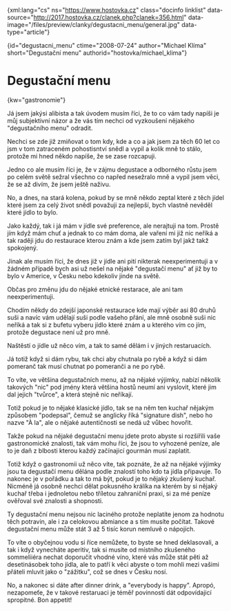 
{xml:lang="cs" ns="https://www.hostovka.cz" class="docinfo linklist" data-source="http://2017.hostovka.cz/clanek.php?clanek=356.html" data-image="/files/preview/clanky/degustacni_menu/general.jpg" data-type="article"}

{id="degustacni\_menu" ctime="2008-07-24" author="Michael Klíma" short="Degustační menu" authorid="hostovka/michael\_klima"}

# Degustační menu

<!-- generated attribute kw by user_udpatekw.sh on 2019-03-13, do not edit -->

{kw="gastronomie"}

Já jsem jakýsi alibista a tak úvodem musím říci, že to co vám tady napíši je můj subjektivní názor a že vás tím nechci od vyzkoušení nějakého "degustačního menu" odradit.

Nechci se zde již zmiňovat o tom kdy, kde a co a jak jsem za těch 60 let co jsm v tom zatraceném pohostisntví snědl a vypil a kolik mně to stálo, protože mi hned někdo napíše, že se zase rozcapuji.

Jedno co ale musím říci je, že v zájmu degustace a odborného růstu jsem po celém světě sežral všechno co napřed nesežralo mně a vypil jsem věci, že se až divím, že jsem ještě naživu.

No, a dnes, na stará kolena, pokud by se mně někdo zeptal které z těch jídel které jsem za celý život snědl považuji za nejlepší, bych vlastně nevěděl které jídlo to bylo.

Jako každý, tak i já mám v jídle své preference, ale nerajtuji na tom. Prostě jím když mám chuť a jednak to co mám doma, ale vaření mi již nic neříká a tak raději jdu do restaurace kterou znám a kde jsem zatím byl jakž takž spokojený.

Jinak ale musím říci, že dnes již v jídle ani pití nikterak neexperimentuji a v žádném případě bych asi už nešel na nějaké "degustačí menu" ať již by to bylo v Americe, v Česku nebo kdekoliv jinde na světě.

Občas pro změnu jdu do nějaké etnické restarace, ale ani tam neexperimentuji.

Chodím někdy do zdejší japonské restaurace kde mají výběr asi 80 druhů suši a navíc vám udělají suši podle vašeho přání, ale mně osobně suši nic neříká a tak si z bufetu vyberu jídlo které znám a u kterého vím co jím, protože degustace není už pro mně.

Naštěstí o jídle už něco vím, a tak to samé dělám i v jiných restaruacích.

Já totiž když si dám rybu, tak chci aby chutnala po rybě a když si dám pomeranč tak musí chutnat po pomeranči a ne po rybě.

To víte, ve většina degustačních menu, až na nějaké výjimky, nabízí několik takových "nic" pod jmény která většina hostů neumí ani vyslovit, které jim dal jejich "tvůrce", a která stejně nic neříkají.

Totiž pokud je to nějaké klasické jídlo, tak se na něm ten kuchař nějakým způsobem "podepsal", čemuž se anglicky říká "signature dish", nebo ho nazve "À la", ale o nějaké autentičnosti se nedá už vůbec hovořit.

Takže pokud na nějaké degustační menu jdete proto abyste si rozšířili vaše gastronomické znalosti, tak vám mohu říci, že jsou to vyhozené peníze, ale to je daň z blbosti kterou každý začínajicí gourmán musí zaplatit.

Totiž když o gastronomii už něco víte, tak poznáte, že až na nějaké výjimky jsou ta degustačí menu dělána podle znalostí toho kdo ta jídla připavuje. To nakonec je v pořádku a tak to má být, pokud je to nějaký zkušený kuchař. Nicméně já osobně nechci dělat pokusného králíka na kterém by si nějaký kuchař třeba i jednoletou nebo tříletou zahraniční praxi, si za mé peníze ověřoval své znalosti a shopnosti.

Ty degustační menu nejsou nic laciného protože neplatíte jenom za hodnotu těch potravin, ale i za celokovou abmiance a s tím musíte počítat. Takové degustační menu může stát 3 až 5 tisíc korun nemluvě o nápojích.

To víte o obyčejnou vodu si říce nemůžete, to byste se hned deklasovali, a tak i když vynecháte aperitiv, tak si musíte od místního zkušeného sommeliiéra nechat doporučit vhodné víno, které vás může stát pěti až desetinásobek toho jídla, ale to patří k věci abyste o tom mohli mezi vašimi přáteli mluvit jako o "zážitku", což se dnes v Česku nosí.

No, a nakonec si dáte after dinner drink, a "everybody is happy". Apropó, nezapomeťe, že v takové restaruaci je téměř povinností dát odpovídajicí spropitné. Bon appetit!

